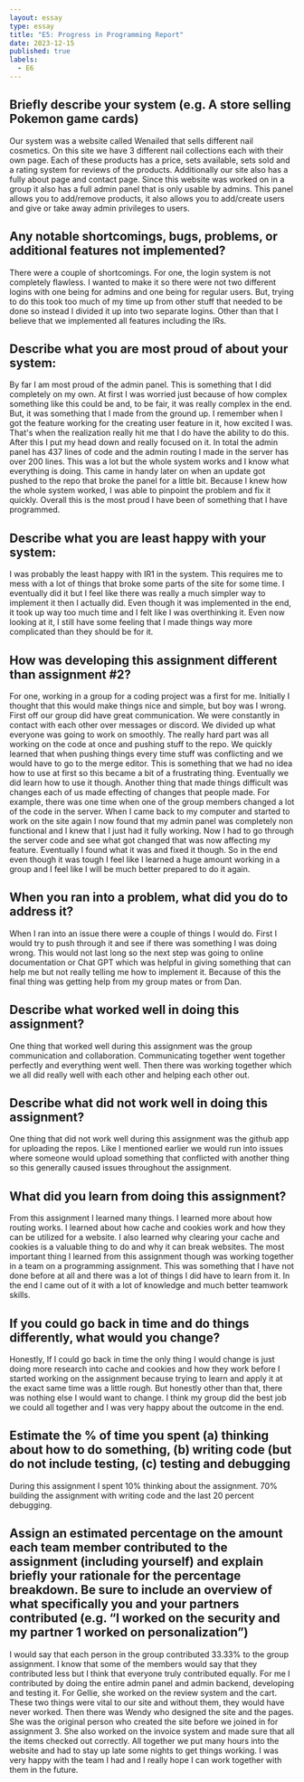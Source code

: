 ```yaml
---
layout: essay
type: essay
title: "E5: Progress in Programming Report"
date: 2023-12-15
published: true
labels:
  - E6
---
```


## Briefly describe your system (e.g. A store selling Pokemon game cards)
Our system was a website called Wenailed that sells different nail cosmetics. On this site we have 3 different nail collections each with their own page. Each of these products has a price, sets available, sets sold and a rating system for reviews of the products. Additionally our site also has a fully about page and contact page. Since this website was worked on in a group it also has a full admin panel that is only usable by admins. This panel allows you to add/remove products, it also allows you to add/create users and give or take away admin privileges to users. 


## Any notable shortcomings, bugs, problems, or additional features not implemented?
There were a couple of shortcomings. For one, the login system is not completely flawless. I wanted to make it so there were not two different logins with one being for admins and one being for regular users. But, trying to do this took too much of my time up from other stuff that needed to be done so instead I divided it up into two separate logins. Other than that I believe that we implemented all features including the IRs. 


## Describe what you are most proud of about your system:
By far I am most proud of the admin panel. This is something that I did completely on my own. At first I was worried just because of how complex something like this could be and, to be fair, it was really complex in the end. But, it was something that I made from the ground up. I remember when I got the feature working for the creating user feature in it, how excited I was. That's  when the realization really hit me that I do have the ability to do this. After this I put my head down and really focused on it. In total the admin panel has 437 lines of code and the admin routing I made in the server has over 200 lines. This was a lot but the whole system works and I know what everything is doing. This came in handy later on when an update got pushed to the repo that broke the panel for a little bit. Because I knew how the whole system worked, I was able to pinpoint the problem and fix it quickly. Overall this is the most proud I have been of something that I have programmed. 


## Describe what you are least happy with your system:
I was probably the least happy with IR1 in the system. This requires me to mess with a lot of things that broke some parts of the site for some time. I eventually did it but I feel like there was really a much simpler way to implement it then I actually did. Even though it was implemented in the end, it took up way too much time and I felt like I was overthinking it. Even now looking at it, I still have some feeling that I made things way more complicated than they should be for it. 


## How was developing this assignment different than assignment #2?
For one, working in a group for a coding project was a first for me. Initially I thought that this would make things nice and simple, but boy was I wrong. First off our group did have great communication. We were constantly in contact with each other over messages or discord. We divided up what everyone was going to work on smoothly. The really hard part was all working on the code at once and pushing stuff to the repo. We quickly learned that when pushing things every time stuff was conflicting and we would have to go to the merge editor. This is something that we had no idea how to use at first so this became a bit of a frustrating thing. Eventually we did learn how to use it though. Another thing that made things difficult was changes each of us made effecting of changes that people made. For example, there was one time when one of the group members changed a lot of the code in the server. When I came back to my computer and started to work on the site again I now found that my admin panel was completely non functional and I knew that I just had it fully working. Now I had to go through the server code and see what got changed that was now affecting my feature. Eventually I found what it was and fixed it though. So in the end even though it was tough I feel like I learned a huge amount working in a group and I feel like I will be much better prepared to do it again. 


## When you ran into a problem, what did you do to address it?
When I ran into an issue there were a couple of things I would do. First I would try to push through it and see if there was something I was doing wrong. This would not last long so the next step was going to online documentation or Chat GPT which was helpful in giving something that can help me but not really telling me how to implement it. Because of this the final thing was getting help from my group mates or from Dan. 


## Describe what worked well in doing this assignment?
One thing that worked well during this assignment was the group communication and collaboration. Communicating together went together perfectly and everything went well. Then there was working together which we all did really well with each other and helping each other out. 


## Describe what did not work well in doing this assignment?
One thing that did not work well during this assignment was the github app for uploading the repos. Like I mentioned earlier we would run into issues where someone would upload something that conflicted with another thing so this generally caused issues throughout the assignment. 


## What did you learn from doing this assignment?
From this assignment I learned many things. I learned more about how routing works. I learned about how cache and cookies work and how they can be utilized for a website. I also learned why clearing your cache and cookies is a valuable thing to do and why it can break websites. The most important thing I learned from this assignment though was working together in a team on a programming assignment. This was something that I have not done before at all and there was a lot of things I did have to learn from it. In the end I came out of it with a lot of knowledge and much better teamwork skills. 


## If you could go back in time and do things differently, what would you change?
Honestly, If I could go back in time the only thing I would change is just doing more research into cache and cookies and how they work before I started working on the assignment because trying to learn and apply it at the exact same time was a little rough. But honestly other than that, there was nothing else I would want to change. I think my group did the best job we could all together and I was very happy about the outcome in the end. 


## Estimate the % of time you spent (a) thinking about how to do something, (b) writing code (but do not include testing, (c) testing and debugging
During this assignment I spent 10% thinking about the assignment. 70% building the assignment with writing code and the last 20 percent debugging. 


## Assign an estimated percentage on the amount each team member contributed to the assignment (including yourself) and explain briefly your rationale for the percentage breakdown. Be sure to include an overview of what specifically you and your partners contributed (e.g. “I worked on the security and my partner 1 worked on personalization”)
I would say that each person in the group contributed 33.33% to the group assignment. I know that some of the members would say that they contributed less but I think that everyone truly contributed equally. For me I contributed by doing the entire admin panel and admin backend, developing and testing it. For Gellie, she worked on the review system and the cart. These two things were vital to our site and without them, they would have never worked. Then there was Wendy who designed the site and the pages. She was the original person who created the site before we joined in for assignment 3. She also worked on the invoice system and made sure that all the items checked out correctly. All together we put many hours into the website and had to stay up late some nights to get things working. I was very happy with the team I had and I really hope I can work together with them in the future. 
